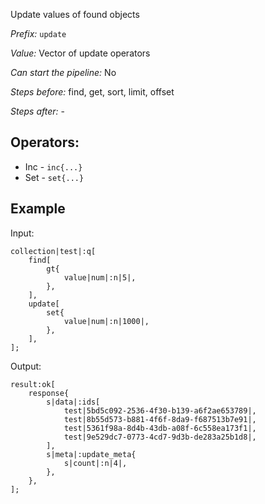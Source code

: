Update values of found objects

*Prefix:* `update`

*Value:* Vector of update operators

*Can start the pipeline:* No

*Steps before:* find, get, sort, limit, offset

*Steps after:* -

## Operators:

- Inc - `inc{...}`
- Set - `set{...}`

## Example

Input:

<pre><code><span class="prefix_primitive">collection</span>|<span class="value_primitive">test</span>|:<span class="prefix_vector">q</span>[
	<span class="prefix_vector">find</span>[
		<span class="prefix_map">gt</span>{
			<span class="prefix_primitive">value</span>|<span class="value_primitive">num</span>|:<span class="prefix_number">n</span>|<span class="value_number">5</span>|,
		},
	],
	<span class="prefix_vector">update</span>[
		<span class="prefix_map">set</span>{
			<span class="prefix_primitive">value</span>|<span class="value_primitive">num</span>|:<span class="prefix_number">n</span>|<span class="value_number">1000</span>|,
		},
	],
];
</code></pre>

Output:

<pre><code><span class="prefix_primitive">result</span>:<span class="prefix_vector">ok</span>[
	<span class="prefix_map">response</span>{
		<span class="prefix_string">s</span>|<span class="value_string">data</span>|:<span class="prefix_vector">ids</span>[
			<span class="prefix_link">test</span>|<span class="value_link">5bd5c092-2536-4f30-b139-a6f2ae653789</span>|,
			<span class="prefix_link">test</span>|<span class="value_link">8b55d573-b881-4f6f-8da9-f687513b7e91</span>|,
			<span class="prefix_link">test</span>|<span class="value_link">5361f98a-8d4b-43db-a08f-6c558ea173f1</span>|,
			<span class="prefix_link">test</span>|<span class="value_link">9e529dc7-0773-4cd7-9d3b-de283a25b1d8</span>|,
		],
		<span class="prefix_string">s</span>|<span class="value_string">meta</span>|:<span class="prefix_map">update_meta</span>{
			<span class="prefix_string">s</span>|<span class="value_string">count</span>|:<span class="prefix_number">n</span>|<span class="value_number">4</span>|,
		},
	},
];
</code></pre>